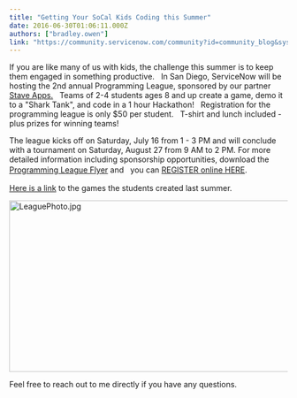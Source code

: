 ```yaml
---
title: "Getting Your SoCal Kids Coding this Summer"
date: 2016-06-30T01:06:11.000Z
authors: ["bradley.owen"]
link: "https://community.servicenow.com/community?id=community_blog&sys_id=89ad62a9dbd0dbc01dcaf3231f96199c"
---
```

<p>If you are like many of us with kids, the challenge this summer is to keep them engaged in something productive.   In San Diego, ServiceNow will be hosting the 2nd annual Programming League, sponsored by our partner <a title="w.staveapps.com/" href="http://www.staveapps.com/">Stave Apps.</a>   Teams of 2-4 students ages 8 and up create a game, demo it to a "Shark Tank", and code in a 1 hour Hackathon!   Registration for the programming league is only $50 per student.   T-shirt and lunch included - plus prizes for winning teams!   </p><p></p><p>The league kicks off on Saturday, July 16 from 1 - 3 PM and will conclude with a tournament on Saturday, August 27 from 9 AM to 2 PM. For more detailed information including sponsorship opportunities, download the <a title="w.sparkprogramming.org/wp-content/uploads/1014/08/SPARK-Programming-League-2016.pdf" href="http://www.sparkprogramming.org/wp-content/uploads/1014/08/SPARK-Programming-League-2016.pdf">Programming League Flyer</a><span style="line-height: 1.5;"> and   you can </span><a title="w.eventbrite.com/e/stave-programming-league-tickets-26026669469?aff=SNcomm" href="http://www.eventbrite.com/e/stave-programming-league-tickets-26026669469?aff=SNcomm" style="line-height: 1.5;">REGISTER online HERE</a><span style="line-height: 1.5;">.</span></p><p></p><p><a title="cratch.mit.edu/studios/1469500/" href="https://scratch.mit.edu/studios/1469500/">Here is a link</a> to the games the students created last summer. </p><p></p><p><img  alt="LeaguePhoto.jpg" class="image-1 jive-image" src="74b0adcedb5c13043eb27a9e0f961970.iix" style="width: 620px; height: 310px;"/></p><p>Feel free to reach out to me directly if you have any questions.</p>